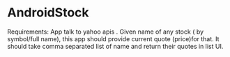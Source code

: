 AndroidStock
============

Requirements:
App talk to yahoo apis . Given name of any stock ( by symbol/full name), this app should 
provide current quote (price)for that. It should take comma separated list of name and 
return their quotes in list UI.
